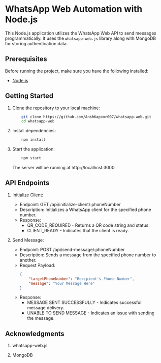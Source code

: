 # WhatsApp Web Automation with Node.js

This Node.js application utilizes the WhatsApp Web API to send messages programmatically. It uses the `whatsapp-web.js` library along with MongoDB for storing authentication data.

## Prerequisites

Before running the project, make sure you have the following installed:

- [Node.js](https://nodejs.org/)

## Getting Started

1. Clone the repository to your local machine:
    ```bash
        git clone https://github.com/AnshKapoor007/whatsapp-web.git
        cd whatsapp-web
    ```

2. Install dependencies:
    ``` bash
        npm install
    ```

3. Start the application:
    ``` bash
        npm start
    ```
    The server will be running at http://localhost:3000.

## API Endpoints

1. Initialize Client:
   - Endpoint: GET /api/initialize-client/:phoneNumber
   - Description: Initializes a WhatsApp client for the specified phone number.
   - Response:
     - QR_CODE_REQUIRED - Returns a QR code string and status.
     - CLIENT_READY - Indicates that the client is ready.

2. Send Message:
   - Endpoint: POST /api/send-message/:phoneNumber
   - Description: Sends a message from the specified phone number to another.
   - Request Payload:
        ```json
        {
            "targetPhoneNumber": "Recipient's Phone Number",
            "message": "Your Message Here"
        }
        ```
   - Response:
     - MESSAGE SENT SUCCESSFULLY - Indicates successful message delivery.
     - UNABLE TO SEND MESSAGE - Indicates an issue with sending the message.

## Acknowledgments

1. whatsapp-web.js

2. MongoDB